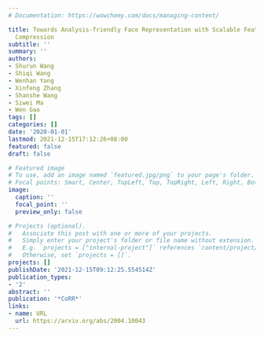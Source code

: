 ```yaml
---
# Documentation: https://wowchemy.com/docs/managing-content/

title: Towards Analysis-friendly Face Representation with Scalable Feature and Texture
  Compression
subtitle: ''
summary: ''
authors:
- Shurun Wang
- Shiqi Wang
- Wenhan Yang
- Xinfeng Zhang
- Shanshe Wang
- Siwei Ma
- Wen Gao
tags: []
categories: []
date: '2020-01-01'
lastmod: 2021-12-15T17:12:26+08:00
featured: false
draft: false

# Featured image
# To use, add an image named `featured.jpg/png` to your page's folder.
# Focal points: Smart, Center, TopLeft, Top, TopRight, Left, Right, BottomLeft, Bottom, BottomRight.
image:
  caption: ''
  focal_point: ''
  preview_only: false

# Projects (optional).
#   Associate this post with one or more of your projects.
#   Simply enter your project's folder or file name without extension.
#   E.g. `projects = ["internal-project"]` references `content/project/deep-learning/index.md`.
#   Otherwise, set `projects = []`.
projects: []
publishDate: '2021-12-15T09:12:25.554514Z'
publication_types:
- '2'
abstract: ''
publication: '*CoRR*'
links:
- name: URL
  url: https://arxiv.org/abs/2004.10043
---
```

